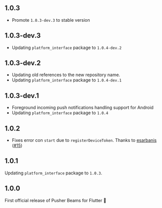 ## 1.0.3
- Promote `1.0.3-dev.3` to stable version

## 1.0.3-dev.3
- Updating `platform_interface` package to `1.0.4-dev.2`

## 1.0.3-dev.2
- Updating old references to the new repository name.
- Updating `platform_interface` package to `1.0.4-dev.1`

## 1.0.3-dev.1
- Foreground incoming push notifications handling support for Android
- Updating `platform_interface` package to `1.0.4`

## 1.0.2
- Fixes error con `start` due to `registerDeviceToken`. Thanks to [esarbanis](https://github.com/esarbanis) ([#15](https://github.com/pusher/flutter_pusher_beams/pull/15))

## 1.0.1
Updating `platform_interface` package to `1.0.3`.

## 1.0.0

First official release of Pusher Beams for Flutter 🎉